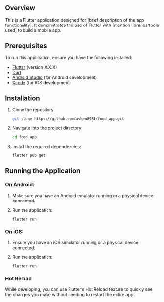 ## Overview

This is a Flutter application designed for [brief description of the app functionality]. It demonstrates the use of Flutter with [mention libraries/tools used] to build a mobile app.

## Prerequisites

To run this application, ensure you have the following installed:

- [Flutter](https://flutter.dev/docs/get-started/install) (version X.X.X)
- [Dart](https://dart.dev/get-dart)
- [Android Studio](https://developer.android.com/studio) (for Android development)
- [Xcode](https://developer.apple.com/xcode/) (for iOS development)

## Installation

1. Clone the repository:
    ```bash
    git clone https://github.com/ashen8981/food_app.git
    ```

2. Navigate into the project directory:
    ```bash
    cd food_app
    ```

3. Install the required dependencies:
    ```bash
    flutter pub get
    ```

## Running the Application

### On Android:

1. Make sure you have an Android emulator running or a physical device connected.

2. Run the application:
    ```bash
    flutter run
    ```

### On iOS:

1. Ensure you have an iOS simulator running or a physical device connected.

2. Run the application:
    ```bash
    flutter run
    ```

### Hot Reload

While developing, you can use Flutter’s Hot Reload feature to quickly see the changes you make without needing to restart the entire app.


